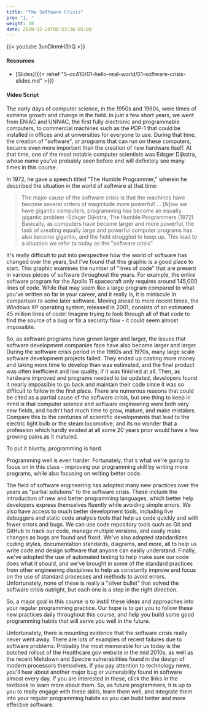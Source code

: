 ```yaml
---
title: "The Software Crisis"
pre: "1. "
weight: 10
date: 2020-12-28T00:53:26-05:00
---
```


{{< youtube 3unDinmH3hQ >}}

#### Resources

* [Slides]({{< relref "5-cc410/01-hello-real-world/01-software-crisis-slides.md" >}})

#### Video Script

The early days of computer science, in the 1950s and 1960s, were times of extreme growth and change in the field. In just a few short years, we went from ENIAC and UNIVAC, the first fully electronic and programmable computers, to commercial machines such as the PDP-1 that could be installed in offices and at universities for everyone to use. During that time, the creation of "software", or programs that can run on these computers, became even more important than the creation of new hardware itself. At that time, one of the most notable computer scientists was Edsger Dijkstra, whose name you've probably seen before and will definitely see many times in this course. 

In 1972, he gave a speech titled "The Humble Programmer," wherein he described the situation in the world of software at that time:
> The major cause of the software crisis is that the machines have become several orders of magnitude more powerful! ... [N]ow we have gigantic computers, programming has become an equally gigantic problem -Edsger Dijkstra, The Humble Programmers (1972)
Basically, as computers have become larger and more powerful, the task of creating equally large and powerful computer programs has also become gigantic, and the field struggled to keep up. This lead to a situation we refer to today as the "software crisis"

It's really difficult to put into perspective how the world of software has changed over the years, but I've found that this graphic is a good place to start. This graphic examines the number of "lines of code" that are present in various pieces of software throughout the years. For example, the entire software program for the Apollo 11 spacecraft only requires around 145,000 lines of code. While that may seem like a large program compared to what you've written so far in your career, and it really is, it is miniscule in comparison to some later software. Moving ahead to more recent times, the Windows XP operating system, released in 2001, consists of an estimated 45 million lines of code! Imagine trying to look through all of that code to find the source of a bug or fix a security flaw - it could seem almost impossible.

So, as software programs have grown larger and larger, the issues that software development companies face have also become larger and larger. During the software crisis period in the 1960s and 1970s, many large scale software development projects failed. They ended up costing more money and taking more time to develop than was estimated, and the final product was often inefficient and low quality, if it was finished at all. Then, as hardware improved and programs needed to be updated, developers found it nearly impossible to go back and maintain their code since it was so difficult to follow in the first place. There are numerous reasons that could be cited as a partial cause of the software crisis, but one thing to keep in mind is that computer science and software engineering were both very new fields, and hadn't had much time to grow, mature, and make mistakes. Compare this to the centuries of scientific developments that lead to the electric light bulb or the steam locomotive, and its no wonder that a profession which hardly existed at all some 20 years prior would have a few growing pains as it matured.

To put it bluntly, programming is hard. 

Programming well is even harder. Fortunately, that's what we're going to focus on in this class - improving our programming skill by writing more programs, while also focusing on writing better code. 

The field of software engineering has adopted many new practices over the years as "partial solutions" to the software crisis. These include the introduction of new and better programming languages, which better help developers express themselves fluently while avoiding simple errors. We also have access to much better development tools, including live debuggers and static code analysis tools that help us code quickly and with fewer errors and bugs. We can use code repository tools such as Git and GitHub to track our code, manage multiple versions, and easily make changes as bugs are found and fixed. We've also adopted standardizes coding styles, documentation standards, diagrams, and more, all to help us write code and design software that anyone can easily understand. Finally, we've adopted the use of automated testing to help make sure our code does what it should, and we've brought in some of the standard practices from other engineering disciplines to help us constantly improve and focus on the use of standard processes and methods to avoid errors. Unfortunately, none of these is really a "silver bullet" that solved the software crisis outright, but each one is a step in the right direction.

So, a major goal in this course is to instill these ideas and approaches into your regular programming practice. Our hope is to get you to follow these new practices daily throughout this course, and help you build some good programming habits that will serve you well in the future.

Unfortunately, there is mounting evidence that the software crisis really never went away. There are lots of examples of recent failures due to software problems. Probably the most memorable for us today is the botched rollout of the Healthcare.gov website in the mid 2010s, as well as the recent Meltdown and Spectre vulnerabilities found in the design of modern processors themselves. If you pay attention to technology news, you'll hear about another major bug or vulnerability found in software almost every day. If you are interested in these, click the links in the textbook to learn more about them. So, as future programmers, it is up to you to really engage with these skills, learn them well, and integrate them into your regular programming habits so you can build better and more effective software. 